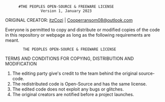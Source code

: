           #THE PEOPLES OPEN-SOURCE & FREEWARE LICENSE
                    Version 1, January 2023
                    
 ORIGINAL CREATOR: [itzCozi](https://github.com/itzCozi) | Cooperransom08@outlook.com

 Everyone is permitted to copy and distribute or modified copies of the code 
 in this repository or webpage as long as the following requirements are meant.


            THE PEOPLES OPEN-SOURCE & FREEWARE LICENSE
   TERMS AND CONDITIONS FOR COPYING, DISTRIBUTION AND MODIFICATION 

 1) The editing party give's credit to the team behind the original source-code.
 2) The redistributed code is Open-Source and has the same license.
 3) The edited code does not exploit any bugs or glitches.
 4) The original creators are notified before a project launches.

